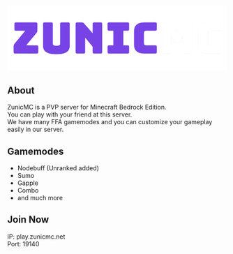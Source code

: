 ![ZunicMC](./logo_text.png)

## About
ZunicMC is a PVP server for Minecraft Bedrock Edition.  
You can play with your friend at this server.  
We have many FFA gamemodes and you can customize your gameplay easily in our server.

## Gamemodes
- Nodebuff (Unranked added)
- Sumo
- Gapple
- Combo
- and much more

## Join Now
IP: play.zunicmc.net  
Port: 19140

